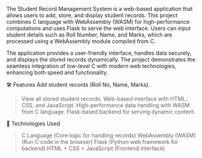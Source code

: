 The Student Record Management System is a web-based application that allows users to add, store, and display student records. This project combines C language with WebAssembly (WASM) for high-performance computations and uses Flask to serve the web interface. Users can input student details such as Roll Number, Name, and Marks, which are processed using a WebAssembly module compiled from C.

The application provides a user-friendly interface, handles data securely, and displays the stored records dynamically. The project demonstrates the seamless integration of low-level C with modern web technologies, enhancing both speed and functionality.

🛠️ Features
Add student records (Roll No, Name, Marks).
>View all stored student records.
>Web-based interface with HTML, CSS, and JavaScript.
>High-performance data handling with WASM from C language.
>Flask-based backend for serving dynamic content.

📂 Technologies Used
>C Language (Core logic for handling records)
>WebAssembly (WASM) (Run C code in the browser)
>Flask (Python web framework for backend)
>HTML + CSS + JavaScript (Frontend interface)
